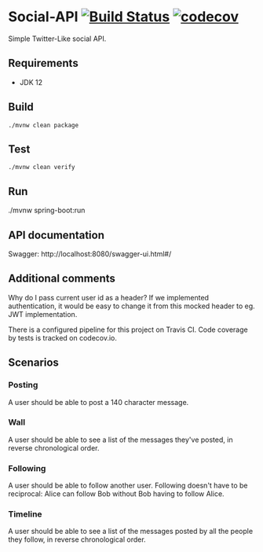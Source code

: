 # Social-API [![Build Status](https://travis-ci.com/jkarkoszka/social-api.svg?branch=master)](https://travis-ci.com/jkarkoszka/social-api) [![codecov](https://codecov.io/gh/jkarkoszka/social-api/branch/master/graph/badge.svg)](https://codecov.io/gh/jkarkoszka/social-api)

Simple Twitter-Like social API.

## Requirements
- JDK 12

## Build 

    ./mvnw clean package
## Test

    ./mvnw clean verify

## Run

   ./mvnw spring-boot:run

## API documentation

 Swagger: http://localhost:8080/swagger-ui.html#/
 
## Additional comments
Why do I pass current user id as a header?
If we implemented authentication, it would be easy to change it from this mocked header to eg. JWT implementation.

There is a configured pipeline for this project on Travis CI. 
Code coverage by tests is tracked on codecov.io.

## Scenarios

### Posting

A user should be able to post a 140 character message.

### Wall

A user should be able to see a list of the messages they've posted, in reverse chronological order.

### Following

A user should be able to follow another user. Following doesn't have to be reciprocal: Alice can follow Bob without Bob having to follow Alice.

### Timeline

A user should be able to see a list of the messages posted by all the people they follow, in reverse chronological order.

